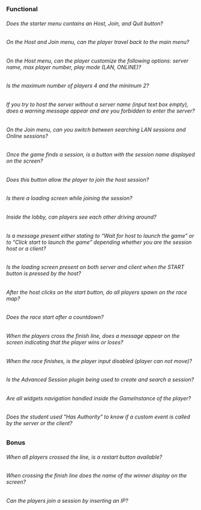 ### Functional

###### Does the starter menu contains an Host, Join, and Quit button?

###### On the Host and Join menu, can the player travel back to the main menu?

###### On the Host menu, can the player customize the following options: server name, max player number, play mode (LAN, ONLINE)?

###### Is the maximum number of players 4 and the minimum 2?

###### If you try to host the server without a server name (input text box empty), does a warning message appear and are you forbidden to enter the server?

###### On the Join menu, can you switch between searching LAN sessions and Online sessions?

###### Once the game finds a session, is a button with the session name displayed on the screen?

###### Does this button allow the player to join the host session?

###### Is there a loading screen while joining the session?

###### Inside the lobby, can players see each other driving around?

###### Is a message present either stating to “Wait for host to launch the game” or to “Click start to launch the game” depending whether you are the session host or a client?

###### Is the loading screen present on both server and client when the START button is pressed by the host?

###### After the host clicks on the start button, do all players spawn on the race map?

###### Does the race start after a countdown?

###### When the players cross the finish line, does a message appear on the screen indicating that the player wins or loses?

###### When the race finishes, is the player input disabled (player can not move)?

###### Is the Advanced Session plugin being used to create and search a session?

###### Are all widgets navigation handled inside the GameInstance of the player?

###### Does the student used "Has Authority" to know if a custom event is called by the server or the client?

### Bonus

###### When all players crossed the line, is a restart button available?

###### When crossing the finish line does the name of the winner display on the screen?

###### Can the players join a session by inserting an IP?
